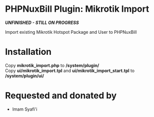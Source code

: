 # PHPNuxBill Plugin: Mikrotik Import

***UNFINISHED - STILL ON PROGRESS***

Import existing Mikrotik Hotspot Package and User to PHPNuxBill

# Installation

Copy **mikrotik_import.php** to **/system/plugin/**  
Copy **ui/mikrotik_import.tpl** and **ui/mikrotik_import_start.tpl** to **/system/plugin/ui/**  

# Requested and donated by
- Imam Syafi'i
